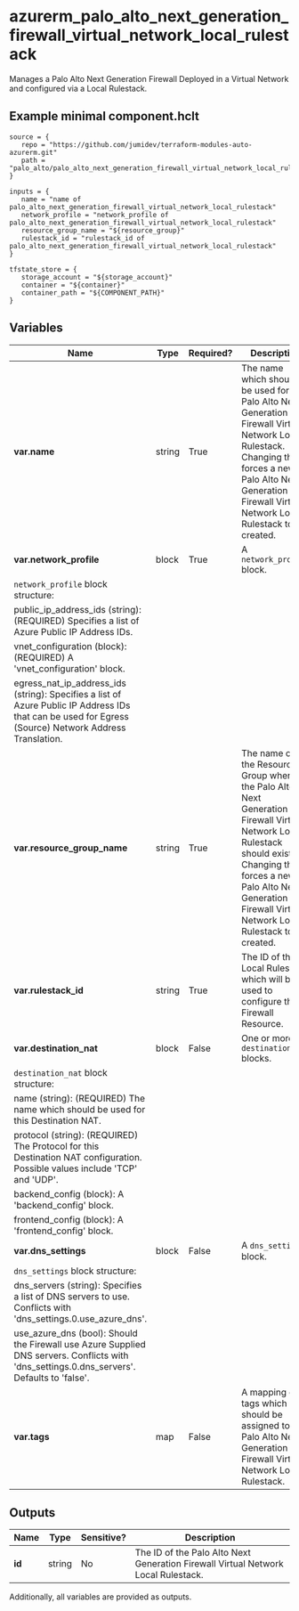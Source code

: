 # azurerm_palo_alto_next_generation_firewall_virtual_network_local_rulestack

Manages a Palo Alto Next Generation Firewall Deployed in a Virtual Network and configured via a Local Rulestack.

## Example minimal component.hclt

```hcl
source = {
   repo = "https://github.com/jumidev/terraform-modules-auto-azurerm.git" 
   path = "palo_alto/palo_alto_next_generation_firewall_virtual_network_local_rulestack" 
}

inputs = {
   name = "name of palo_alto_next_generation_firewall_virtual_network_local_rulestack" 
   network_profile = "network_profile of palo_alto_next_generation_firewall_virtual_network_local_rulestack" 
   resource_group_name = "${resource_group}" 
   rulestack_id = "rulestack_id of palo_alto_next_generation_firewall_virtual_network_local_rulestack" 
}

tfstate_store = {
   storage_account = "${storage_account}" 
   container = "${container}" 
   container_path = "${COMPONENT_PATH}" 
}

```

## Variables

| Name | Type | Required? |  Description |
| ---- | ---- | --------- |  ----------- |
| **var.name** | string | True | The name which should be used for this Palo Alto Next Generation Firewall Virtual Network Local Rulestack. Changing this forces a new Palo Alto Next Generation Firewall Virtual Network Local Rulestack to be created. | 
| **var.network_profile** | block | True | A `network_profile` block. | 
| `network_profile` block structure: || 
|   public_ip_address_ids (string): (REQUIRED) Specifies a list of Azure Public IP Address IDs. ||
|   vnet_configuration (block): (REQUIRED) A 'vnet_configuration' block. ||
|   egress_nat_ip_address_ids (string): Specifies a list of Azure Public IP Address IDs that can be used for Egress (Source) Network Address Translation. ||
| **var.resource_group_name** | string | True | The name of the Resource Group where the Palo Alto Next Generation Firewall Virtual Network Local Rulestack should exist. Changing this forces a new Palo Alto Next Generation Firewall Virtual Network Local Rulestack to be created. | 
| **var.rulestack_id** | string | True | The ID of the Local Rulestack which will be used to configure this Firewall Resource. | 
| **var.destination_nat** | block | False | One or more `destination_nat` blocks. | 
| `destination_nat` block structure: || 
|   name (string): (REQUIRED) The name which should be used for this Destination NAT. ||
|   protocol (string): (REQUIRED) The Protocol for this Destination NAT configuration. Possible values include 'TCP' and 'UDP'. ||
|   backend_config (block): A 'backend_config' block. ||
|   frontend_config (block): A 'frontend_config' block. ||
| **var.dns_settings** | block | False | A `dns_settings` block. | 
| `dns_settings` block structure: || 
|   dns_servers (string): Specifies a list of DNS servers to use. Conflicts with 'dns_settings.0.use_azure_dns'. ||
|   use_azure_dns (bool): Should the Firewall use Azure Supplied DNS servers. Conflicts with 'dns_settings.0.dns_servers'. Defaults to 'false'. ||
| **var.tags** | map | False | A mapping of tags which should be assigned to the Palo Alto Next Generation Firewall Virtual Network Local Rulestack. | 



## Outputs

| Name | Type | Sensitive? | Description |
| ---- | ---- | --------- | --------- |
| **id** | string | No  | The ID of the Palo Alto Next Generation Firewall Virtual Network Local Rulestack. | 

Additionally, all variables are provided as outputs.
